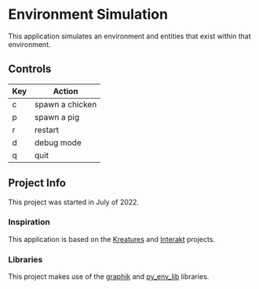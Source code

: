 # Environment Simulation
This application simulates an environment and entities that exist within that environment.

## Controls
Key | Action
------------ | -------------
c | spawn a chicken
p | spawn a pig
r | restart
d | debug mode
q | quit

## Project Info
This project was started in July of 2022.

### Inspiration
This application is based on the [Kreatures](https://github.com/Stephenson-Software/Kreatures) and [Interakt](https://github.com/Stephenson-Software/Interakt) projects.

### Libraries
This project makes use of the [graphik](https://github.com/Preponderous-Software/graphik) and [py_env_lib](https://github.com/Preponderous-Software/py_env_lib) libraries.